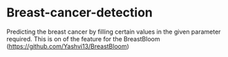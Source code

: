 # Breast-cancer-detection
Predicting the breast cancer by filling certain values in the given parameter required. 
This is on of the feature for the BreastBloom (https://github.com/Yashvi13/BreastBloom)
